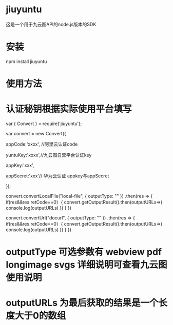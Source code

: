 # jiuyuntu
这是一个用于九云图API的node.js版本的SDK
# 安装
 npm install jiuyuntu
 
# 使用方法
 # 认证秘钥根据实际使用平台填写
var { Convert } = require('jiuyuntu');

var convert = new Convert({

appCode:'xxxx', //阿里云认证code

yuntuKey:'xxxx',//九云图自营平台认证key

appKey:'xxx',

appSecret:'xxx'// 华为云认证 appkey与appSecret

});


convert.convertLocalFile("local-file", { outputType: "" })
.then(res => {
    if(res&&res.retCode==0）{ 
    convert.getOutputResult().then(outputURLs=>{
             console.log(outputURLs)
    })
    }
})

convert.convertUrl("docurl", { outputType: "" }) 
 .then(res => {
    if(res&&res.retCode==0）{ 
    convert.getOutputResult().then(outputURLs=>{
             console.log(outputURLs)
    }) 
    }
})

 # outputType 可选参数有 webview pdf longimage svgs 详细说明可查看九云图使用说明
 # outputURLs 为最后获取的结果是一个长度大于0的数组
